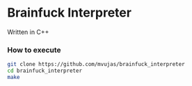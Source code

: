 # Brainfuck Interpreter
Written in C++

### How to execute
```bash
git clone https://github.com/mvujas/brainfuck_interpreter
cd brainfuck_interpreter
make
```
